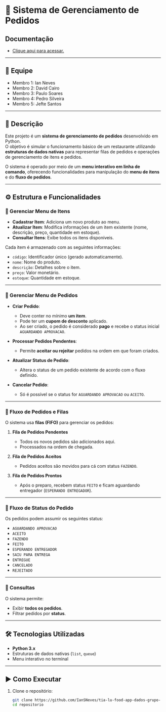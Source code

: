 # 🍔 Sistema de Gerenciamento de Pedidos

## Documentação
- [Clique aqui para acessar.](https://bold-fireplant-8eb.notion.site/Documenta-o-2688254211a2803b97d9e71366eed8a1)

---
## 👥 Equipe
- Membro 1: Ian Neves
- Membro 2: David Cairo
- Membro 3: Paulo Soares
- Membro 4: Pedro Silveira
- Membro 5: Jefte Santos

---

## 📖 Descrição
Este projeto é um **sistema de gerenciamento de pedidos** desenvolvido em Python.  
O objetivo é simular o funcionamento básico de um restaurante utilizando **estruturas de dados nativas** para representar filas de pedidos e operações de gerenciamento de itens e pedidos.

O sistema é operado por meio de um **menu interativo em linha de comando**, oferecendo funcionalidades para manipulação do **menu de itens** e do **fluxo de pedidos**.

---

## ⚙️ Estrutura e Funcionalidades

### 🔹 Gerenciar Menu de Itens
- **Cadastrar Item**: Adiciona um novo produto ao menu.  
- **Atualizar Item**: Modifica informações de um item existente (nome, descrição, preço, quantidade em estoque).  
- **Consultar Itens**: Exibe todos os itens disponíveis.  

Cada item é armazenado com as seguintes informações:
- `código`: Identificador único (gerado automaticamente).
- `nome`: Nome do produto.
- `descrição`: Detalhes sobre o item.
- `preço`: Valor monetário.
- `estoque`: Quantidade em estoque.

---

### 🔹 Gerenciar Menu de Pedidos
- **Criar Pedido**:  
  - Deve conter no mínimo **um item**.  
  - Pode ter um **cupom de desconto** aplicado.  
  - Ao ser criado, o pedido é considerado **pago** e recebe o status inicial `AGUARDANDO APROVACAO`.  

- **Processar Pedidos Pendentes**:  
  - Permite **aceitar ou rejeitar** pedidos na ordem em que foram criados.  

- **Atualizar Status de Pedido**:  
  - Altera o status de um pedido existente de acordo com o fluxo definido.  

- **Cancelar Pedido**:  
  - Só é possível se o status for `AGUARDANDO APROVACAO` ou `ACEITO`.

---

### 🔹 Fluxo de Pedidos e Filas
O sistema usa **filas (FIFO)** para gerenciar os pedidos:

1. **Fila de Pedidos Pendentes**  
   - Todos os novos pedidos são adicionados aqui.  
   - Processados na ordem de chegada.  

2. **Fila de Pedidos Aceitos**  
   - Pedidos aceitos são movidos para cá com status `FAZENDO`.  

3. **Fila de Pedidos Prontos**  
   - Após o preparo, recebem status `FEITO` e ficam aguardando entregador (`ESPERANDO ENTREGADOR`).  

---

### 🔹 Fluxo de Status do Pedido
Os pedidos podem assumir os seguintes status:

- `AGUARDANDO APROVACAO`
- `ACEITO`
- `FAZENDO`
- `FEITO`
- `ESPERANDO ENTREGADOR`
- `SAIU PARA ENTREGA`
- `ENTREGUE`
- `CANCELADO`
- `REJEITADO`

---

### 🔹 Consultas
O sistema permite:
- Exibir **todos os pedidos**.  
- Filtrar pedidos por **status**.  

---

## 🛠️ Tecnologias Utilizadas
- **Python 3.x**  
- Estruturas de dados nativas (`list`, `queue`)  
- Menu interativo no terminal  

---

## ▶️ Como Executar
1. Clone o repositório:
   ```bash
   git clone https://github.com/IanSNeves/tia-lu-food-app-dados-grupo-pernambuco
   cd repositorio
